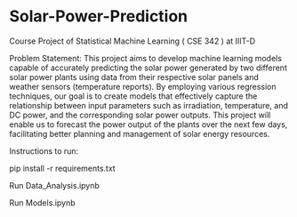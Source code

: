 # Solar-Power-Prediction
Course Project of Statistical Machine Learning ( CSE 342 ) at IIIT-D

Problem Statement:
This project aims to develop machine learning models capable of accurately predicting the solar power generated by two different solar power plants using data from their respective solar panels and weather sensors (temperature reports). By employing various regression techniques, our goal is to create models that effectively capture the relationship between input parameters such as irradiation, temperature, and DC power, and the corresponding solar power outputs. This project will enable us to forecast the power output of the plants over the next few days, facilitating better planning and management of solar energy resources.

Instructions to run:

pip install -r requirements.txt

Run Data_Analysis.ipynb

Run Models.ipynb
